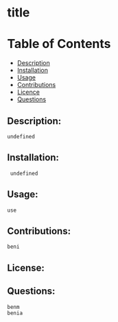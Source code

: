 
# title

# Table of Contents
- [Description](#description)
- [Installation](#installation)
- [Usage](#usage)
- [Contributions](#contributions)
- [Licence](#licence)
- [Questions](#questions)

## Description: 
    undefined
## Installation:
     undefined
## Usage:
    use
## Contributions:
    beni
## License:
    
 ## Questions:
    benm
    benia
    
    